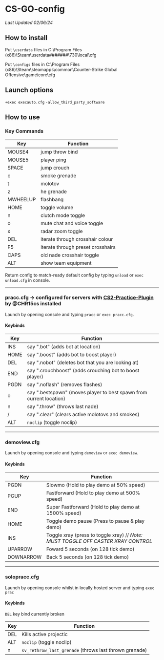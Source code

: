 
#  CS-GO-config

*Last Updated 02/06/24*
## How to install

Put `\userdata` files in  C:\Program Files (x86)\Steam\userdata\#######\730\local\cfg

Put `\configs` files in  C:\Program Files (x86)\Steam\steamapps\common\Counter-Strike Global Offensive\game\core\cfg

## Launch options
`+exec execauto.cfg` `-allow_third_party_software`

## How to use
### Key Commands
|Key|Function   |
| ------------ | ------------ |
| MOUSE4 | jump throw bind |
| MOUSE5 | player ping |
| SPACE | jump crouch |
| c | smoke grenade |
| t | molotov |
| z | he grenade |
| MWHEELUP | flashbang |
| HOME | toggle volume |
| n | clutch mode toggle |
| o | mute chat and voice toggle |
| x | radar zoom toggle |
| DEL | iterate through crosshair colour |
| F5 | iterate through preset crosshairs |
| CAPS | old nade crosshair toggle |
| ALT | show team equipment |


Return config to match-ready default config by typing `unload` or `exec unload.cfg` in console.

------------

### pracc.cfg -> configured for servers with **[CS2-Practice-Plugin](https://github.com/CHR15cs/CS2-Practice-Plugin)**  by @CHR15cs installed

Launch by opening console and typing `pracc` or `exec pracc.cfg`.

#### Keybinds

|Key|Function   |
| ------------ | ------------ |
|  INS | say ".bot" (adds bot at location) |
| HOME  | say ".boost" (adds bot to boost player) |
| DEL | say ".nobot" (deletes bot that you are looking at) |
| END| say ".crouchboost" (adds crouching bot to boost player)  |
| PGDN | say ".noflash" (removes flashes) |
| o| say ".bestspawn" (moves player to best spawn from current location) |
| n | say ".throw" (throws last nade) |
| / | say ".clear" (clears active molotovs and smokes) |
| ALT | `noclip` (toggle noclip) |
------------
### demoview.cfg

Launch by opening console and typing `demoview` or `exec demoview`.

#### Keybinds

|Key|Function   |
| ------------ | ------------ |
| PGDN | Slowmo (Hold to play demo at 50% speed) |
| PGUP | Fastforward (Hold to play demo at 500% speed) |
| END | Super Fastforward (Hold to play demo at 1500% speed) |
| HOME | Toggle demo pause (Press to pause & play demo) |
| INS | Toggle xray (press to toggle xray) // *Note: MUST TOGGLE OFF CASTER XRAY CONTROL* |
| UPARROW | Foward 5 seconds (on 128 tick demo) |
| DOWNARROW | Back 5 seconds (on 128 tick demo) |
------------
### solopracc.cfg

Launch by opening console whilst in locally hosted server and typing `exec prac`

#### Keybinds
`DEL` key bind currently broken

|Key|Function   |
| ------------ | ------------ |
| DEL | Kills active projectic |
| ALT | `noclip` (toggle noclip) |
| n | `sv_rethrow_last_grenade` (throws last thrown grenade) |
